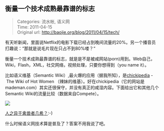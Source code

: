 衡量一个技术成熟最靠谱的标志
---
    
> Categories: 流水帐, 语义网  
> Time: 2011-04-15  
> Original url: <http://baojie.org/blog/2011/04/15/tech/>
    
有天听新闻，里面说Netflix的电影下载已经占到晚间流量的20%。另一个播音员打趣说：“那就是说毛片现在只占不到80%喽？“

衡量一个技术成熟最靠谱的标志，就是是不是被咸网站(porn)用到。Web自己，Wiki，Flash，XML，社交网络，视频处理，只要你想得到（you name it）。

比如语义维基（Semantic Wiki）,最火爆的应用（据我所知），是[chickipedia](http://www.mademan.com/chickipedia/) - The Wiki of Hot Women （辣妹的维基）。好在chickipedia（它的网站是mademan.com）其实还很保守，并没有真正的咸湿内容。下面给出它和其他几个Semantic Wiki的流量比较（数据来自Compete）。


![](http://baojie.org/blog/wp-content/uploads/2011/04/mademan-comwiki-name-commetavid-org_uv_460.png)

[人之异于禽兽者几希？](http://abroad.163.com/editor/studyabroad/050310/050310_38083.html):-)

什么时候语义网技术算是普及了？答案不用我说了吧。     
    